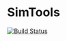 # SimTools

[![Build Status](https://github.com/josePereiro/SimTools.jl/workflows/CI/badge.svg)](https://github.com/josePereiro/SimTools.jl/actions)
